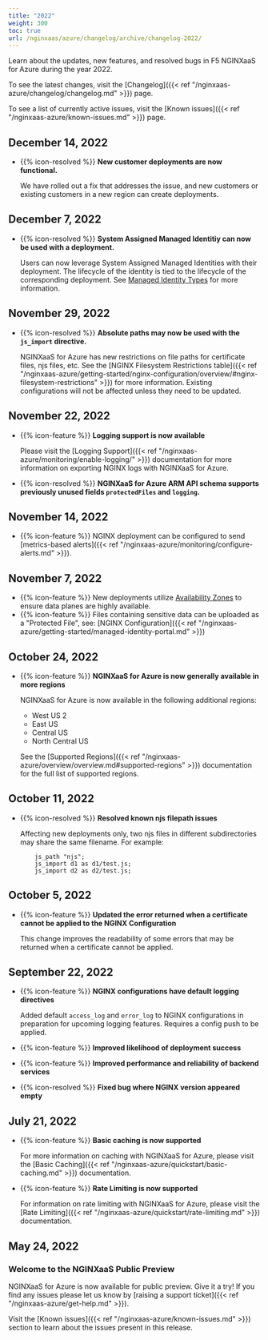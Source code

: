 ```yaml
---
title: "2022"
weight: 300
toc: true
url: /nginxaas/azure/changelog/archive/changelog-2022/
---
```


Learn about the updates, new features, and resolved bugs in F5 NGINXaaS for Azure during the year 2022.

To see the latest changes, visit the [Changelog]({{< ref "/nginxaas-azure/changelog/changelog.md" >}}) page.

To see a list of currently active issues, visit the [Known issues]({{< ref "/nginxaas-azure/known-issues.md" >}}) page.

## December 14, 2022

- {{% icon-resolved %}} **New customer deployments are now functional.**

   We have rolled out a fix that addresses the issue, and new customers or existing customers in a new region can create deployments.

## December 7, 2022

- {{% icon-resolved %}} **System Assigned Managed Identitiy can now be used with a deployment.**

   Users can now leverage System Assigned Managed Identities with their deployment. The lifecycle of the identity is tied to the lifecycle of the corresponding deployment. See [Managed Identity Types](https://learn.microsoft.com/en-us/entra/identity/managed-identities-azure-resources/overview#managed-identity-types) for more information.

## November 29, 2022

- {{% icon-resolved %}} **Absolute paths may now be used with the `js_import` directive.**

   NGINXaaS for Azure has new restrictions on file paths for certificate files, njs files, etc. See the [NGINX Filesystem Restrictions table]({{< ref "/nginxaas-azure/getting-started/nginx-configuration/overview/#nginx-filesystem-restrictions" >}}) for more information. Existing configurations will not be affected unless they need to be updated.

## November 22, 2022

- {{% icon-feature %}} **Logging support is now available**

   Please visit the [Logging Support]({{< ref "/nginxaas-azure/monitoring/enable-logging/" >}}) documentation for more information on exporting NGINX logs with NGINXaaS for Azure.

- {{% icon-resolved %}} **NGINXaaS for Azure ARM API schema supports previously unused fields `protectedFiles` and `logging`.**

## November 14, 2022

- {{% icon-feature %}} NGINX deployment can be configured to send [metrics-based alerts]({{< ref "/nginxaas-azure/monitoring/configure-alerts.md" >}}).

## November 7, 2022

- {{% icon-feature %}} New deployments utilize [Availability Zones](https://learn.microsoft.com/en-us/azure/reliability/availability-zones-overview) to ensure data planes are highly available.
- {{% icon-feature %}} Files containing sensitive data can be uploaded as a "Protected File", see: [NGINX Configuration]({{< ref "/nginxaas-azure/getting-started/managed-identity-portal.md" >}})

## October 24, 2022

- {{% icon-feature %}} __NGINXaaS for Azure is now generally available in more regions__

  NGINXaaS for Azure is now available in the following additional regions:

  - West US 2
  - East US
  - Central US
  - North Central US

  See the [Supported Regions]({{< ref "/nginxaas-azure/overview/overview.md#supported-regions" >}}) documentation for the full list of supported regions.

## October 11, 2022

- {{% icon-resolved %}} **Resolved known njs filepath issues**

    Affecting new deployments only, two njs files in different subdirectories may share the same filename. For example:
    ```
        js_path "njs";
        js_import d1 as d1/test.js;
        js_import d2 as d2/test.js;
    ```

## October 5, 2022

- {{% icon-feature %}} __Updated the error returned when a certificate cannot be applied to the NGINX Configuration__

  This change improves the readability of some errors that may be returned when a certificate cannot be applied.

## September 22, 2022

- {{% icon-feature %}} **NGINX configurations have default logging directives**

  Added default `access_log` and `error_log` to NGINX configurations in preparation for upcoming logging features. Requires a config push to be applied.

- {{% icon-feature %}} **Improved likelihood of deployment success**
- {{% icon-feature %}} **Improved performance and reliability of backend services**
- {{% icon-resolved %}} **Fixed bug where NGINX version appeared empty**

## July 21, 2022

- {{% icon-feature %}} **Basic caching is now supported**

  For more information on caching with NGINXaaS for Azure, please visit the [Basic Caching]({{< ref "/nginxaas-azure/quickstart/basic-caching.md" >}}) documentation.

- {{% icon-feature %}} **Rate Limiting is now supported**

  For information on rate limiting with NGINXaaS for Azure, please visit the [Rate Limiting]({{< ref "/nginxaas-azure/quickstart/rate-limiting.md" >}}) documentation.


## May 24, 2022

### Welcome to the NGINXaaS Public Preview

NGINXaaS for Azure is now available for public preview. Give it a try! If you find any issues please let us know by [raising a support ticket]({{< ref "/nginxaas-azure/get-help.md" >}}).

Visit the [Known issues]({{< ref "/nginxaas-azure/known-issues.md" >}}) section to learn about the issues present in this release.
